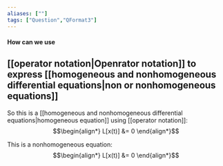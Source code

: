 ```yaml
---
aliases: [""]
tags: ["Question","QFormat3"]
---
```


#### How can we use
## [[operator notation|Openrator notation]] to express [[homogeneous and nonhomogeneous differential equations|non or nonhomogeneous equations]]

So this is a [[homogeneous and nonhomogeneous differential equations|homogeneous equation]] using [[operator notation]]:
$$\begin{align*}
L[x(t)] &= 0
\end{align*}$$

This is a nonhomogeneous equation:
$$\begin{align*}
L[x(t)] &= 0
\end{align*}$$
